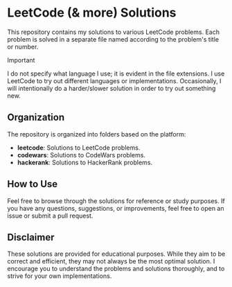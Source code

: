 # LeetCode (& more) Solutions

This repository contains my solutions to various LeetCode problems. Each problem is solved in a separate file named according to the problem's title or number. 

> [!IMPORTANT] 
> I do not specify what language I use; it is evident in the file extensions. I use LeetCode to try out different languages or implementations. Occasionally, I will intentionally do a harder/slower solution in order to try out something new.

## Organization

The repository is organized into folders based on the platform:

- **leetcode**: Solutions to LeetCode problems.
- **codewars**: Solutions to CodeWars problems.
- **hackerank**: Solutions to HackerRank problems.

## How to Use

Feel free to browse through the solutions for reference or study purposes. If you have any questions, suggestions, or improvements, feel free to open an issue or submit a pull request.

## Disclaimer

These solutions are provided for educational purposes. While they aim to be correct and efficient, they may not always be the most optimal solution. I encourage you to understand the problems and solutions thoroughly, and to strive for your own implementations.

<!--Test comment.-->
